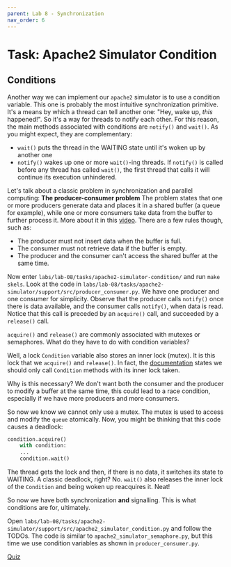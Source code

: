 ```yaml
---
parent: Lab 8 - Synchronization
nav_order: 6
---
```


# Task: Apache2 Simulator Condition

## Conditions

Another way we can implement our `apache2` simulator is to use a condition variable.
This one is probably the most intuitive synchronization primitive.
It's a means by which a thread can tell another one: "Hey, wake up, _this_ happened!".
So it's a way for threads to notify each other.
For this reason, the main methods associated with conditions are `notify()` and `wait()`.
As you might expect, they are complementary:

- `wait()` puts the thread in the WAITING state until it's woken up by another one
- `notify()` wakes up one or more `wait()`-ing threads.
If `notify()` is called before any thread has called `wait()`, the first thread that calls it will continue its execution unhindered.

Let's talk about a classic problem in synchronization and parallel computing: **The producer-consumer problem**
The problem states that one or more producers generate data and places it in a shared buffer (a queue for example), while one or more consumers take data from the buffer to further process it.
More about it in this [video](https://www.youtube.com/watch?v=Qx3P2wazwI0).
There are a few rules though, such as:

- The producer must not insert data when the buffer is full.
- The consumer must not retrieve data if the buffer is empty.
- The producer and the consumer can't access the shared buffer at the same time.

Now enter `labs/lab-08/tasks/apache2-simulator-condition/` and run `make skels`.
Look at the code in `labs/lab-08/tasks/apache2-simulator/support/src/producer_consumer.py`.
We have one producer and one consumer for simplicity.
Observe that the producer calls `notify()` once there is data available, and the consumer calls `notify()`, when data is read.
Notice that this call is preceded by an `acquire()` call, and succeeded by a `release()` call.

`acquire()` and `release()` are commonly associated with mutexes or semaphores.
What do they have to do with condition variables?

Well, a lock `Condition` variable also stores an inner lock (mutex).
It is this lock that we `acquire()` and `release()`.
In fact, the [documentation](https://docs.python.org/3/library/threading.html#condition-objects) states we should only call `Condition` methods with its inner lock taken.

Why is this necessary?
We don't want both the consumer and the producer to modify a buffer at the same time, this could lead to a race condition, especially if we have more producers and more consumers.

So now we know we cannot only use a mutex.
The mutex is used to access and modify the `queue` atomically.
Now, you might be thinking that this code causes a deadlock:

```Python
condition.acquire()
    with condition:
    ...
    condition.wait()
```

The thread gets the lock and then, if there is no data, it switches its state to WAITING.
A classic deadlock, right?
No.
`wait()` also releases the inner lock of the `Condition` and being woken up reacquires it.
Neat!

So now we have both synchronization **and** signalling.
This is what conditions are for, ultimately.

Open `labs/lab-08/tasks/apache2-simulator/support/src/apache2_simulator_condition.py` and follow the TODOs.
The code is similar to `apache2_simulator_semaphore.py`, but this time we use condition variables as shown in `producer_consumer.py`.

[Quiz](../../../drills/questions/notify-only-with-mutex.md)
